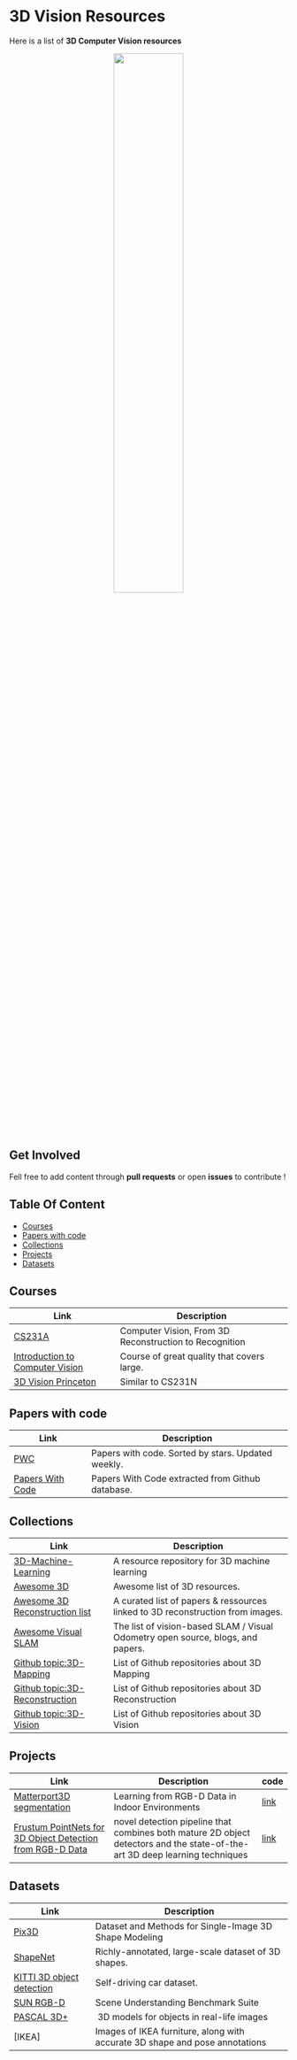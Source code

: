 # 3D Vision Resources 

Here is a list of **3D Computer Vision resources**
<p align="center">
  <img align="center" width="50%" src="https://cdn.pixabay.com/photo/2016/10/28/00/42/machine-1776925_960_720.jpg" />
<p />
  
## Get Involved
Fell free to add content through **pull requests** or open **issues** to contribute !

## Table Of Content
- [Courses](#courses)
- [Papers with code](#papers_with_code)
- [Collections](#collections)
- [Projects](#projects)
- [Datasets](#datasets)

<a name="courses" />

## Courses
Link | Description
------------ | -------------
[CS231A](http://web.stanford.edu/class/cs231a/syllabus.html) | Computer Vision, From 3D Reconstruction to Recognition
[Introduction to Computer Vision](https://eu.udacity.com/course/introduction-to-computer-vision--ud810) | Course of great quality that covers large.
[3D Vision Princeton](http://3dvision.princeton.edu/courses.html) | Similar to CS231N

<a name="papers_with_code" />

## Papers with code
Link | Description
------------ | -------------
[PWC](https://github.com/zziz/pwc) | Papers with code. Sorted by stars. Updated weekly. 
[Papers With Code](https://paperswithcode.com/search?q=mapping) | Papers With Code extracted from Github database.

<a name="collections" />

## Collections
Link | Description
------------ | -------------
[3D-Machine-Learning](https://github.com/timzhang642/3D-Machine-Learning) | A resource repository for 3D machine learning 
[Awesome 3D](https://github.com/taurenshaman/awesome-3d) | Awesome list of 3D resources.
[Awesome 3D Reconstruction list](https://github.com/openMVG/awesome_3DReconstruction_list) | A curated list of papers & ressources linked to 3D reconstruction from images. 
[Awesome Visual SLAM](https://github.com/tzutalin/awesome-visual-slam) | The list of vision-based SLAM / Visual Odometry open source, blogs, and papers. 
[Github topic:3D-Mapping](https://github.com/topics/3d?q=3D+mapping&unscoped_q=3D+mapping) | List of Github repositories about 3D Mapping 
[Github topic:3D-Reconstruction](https://github.com/topics/3d-reconstruction) | List of Github repositories about 3D Reconstruction
[Github topic:3D-Vision](https://github.com/search?q=3D+vision) | List of Github repositories about 3D Vision

<a name="projects" />

## Projects
Link | Description | code
------------ | ------------- | -------------
[Matterport3D segmentation](https://niessner.github.io/Matterport/#download) | Learning from RGB-D Data in Indoor Environments | [link](https://github.com/niessner/Matterport)
[Frustum PointNets for 3D Object Detection from RGB-D Data](http://openaccess.thecvf.com/content_cvpr_2018/papers/Qi_Frustum_PointNets_for_CVPR_2018_paper.pdf)| novel detection pipeline that combines both mature 2D object detectors and the state-of-the-art 3D deep learning techniques | [link](https://github.com/charlesq34/frustum-pointnets)

<a name="datasets" />

## Datasets
Link | Description
------------ | -------------
[Pix3D](http://pix3d.csail.mit.edu/) | Dataset and Methods for Single-Image 3D Shape Modeling
[ShapeNet](https://www.shapenet.org/) | Richly-annotated, large-scale dataset of 3D shapes.
[KITTI 3D object detection](http://www.cvlibs.net/datasets/kitti/eval_object.php?obj_benchmark=3d) | Self-driving car dataset.
[SUN RGB-D](http://rgbd.cs.princeton.edu/) | Scene Understanding Benchmark Suite
[PASCAL 3D+](http://cvgl.stanford.edu/projects/pascal3d.html) | 3D models for objects in real-life images
[IKEA] | Images of IKEA furniture, along with accurate 3D shape and pose annotations



